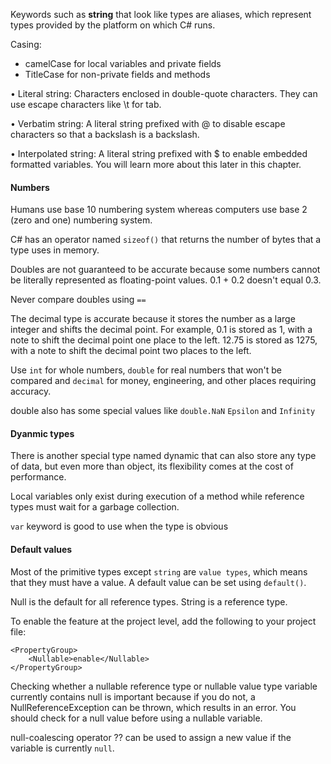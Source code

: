 Keywords such as **string** that look like types are aliases, which represent types provided by the platform on which C# runs.

Casing:
- camelCase for local variables and private fields
- TitleCase for non-private fields and methods

• Literal string: Characters enclosed in double-quote characters. They can use
escape characters like \t for tab.

• Verbatim string: A literal string prefixed with @ to disable escape characters
so that a backslash is a backslash.

• Interpolated string: A literal string prefixed with $ to enable embedded
formatted variables. You will learn more about this later in this chapter.

#### Numbers

Humans use base 10 numbering system whereas computers use base 2 (zero and one) numbering system. 

C# has an operator named `sizeof()` that returns the number of bytes that a type uses in memory.

Doubles are not guaranteed to be accurate because some numbers cannot be literally represented as floating-point values. 0.1 + 0.2 doesn't equal 0.3.

Never compare doubles using `==`

The decimal type is accurate because it stores the number as a large integer and
shifts the decimal point. For example, 0.1 is stored as 1, with a note to shift the
decimal point one place to the left. 12.75 is stored as 1275, with a note to shift the
decimal point two places to the left.

Use `int` for whole numbers, `double` for real numbers that won't be compared and `decimal` for money, engineering, and other places requiring accuracy. 

double also has some special values like `double.NaN` `Epsilon` and `Infinity`

#### Dyanmic types

There is another special type named dynamic that can also store any type of data, but
even more than object, its flexibility comes at the cost of performance.

Local variables only exist during execution of a method while reference types must wait for a garbage collection.

`var` keyword is good to use when the type is obvious

#### Default values

Most of the primitive types except `string` are `value types`, which means that they must have a value. A default value can be set using `default()`. 

Null is the default for all reference types. String is a reference type.

To enable the feature at the project level, add the following to your project file:

```
<PropertyGroup>
    <Nullable>enable</Nullable>
</PropertyGroup>
```

Checking whether a nullable reference type or nullable value type variable currently
contains null is important because if you do not, a NullReferenceException can be
thrown, which results in an error. You should check for a null value before using a
nullable variable.

null-coalescing operator ?? can be used to assign a new value if the variable is currently `null`.